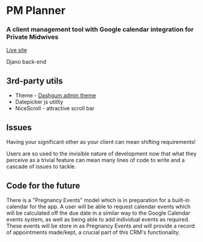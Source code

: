 # PM Planner
### A client management tool with Google calendar integration for Private Midwives

[Live site](https://pm-planner.herokuapp.com)

Djano back-end

## 3rd-party utils

* Theme - [Dashgum admin theme](http://blacktie.co/2014/07/dashgum-free-dashboard/)
* Datepicker js utility
* NiceScroll - attractive scroll bar

## Issues

Having your significant other as your client can mean shifting requirements! 

Users are so used to the invisible nature of development now that what they perceive as a trivial feature can mean many lines of code to write and a cascade of issues to tackle.

## Code for the future

There is a "Pregnancy Events" model which is in preparation for a built-in calendar for the app.  A user will be able to request calendar events which will be calculated off the due date in a similar way to the Google Calendar events system, as well as being able to add individual events as required.  These events will be store in as Pregnancy Events and will provide a record of appointments made/kept, a crucial part of this CRM's functionality.


